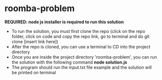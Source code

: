 # roomba-problem

**REQUIRED: node js installer is required to run this solution**

* To run the solution, you must first clone the repo (click on the repo folder, click on code and copy the repo link, go to terminal and do git clone [insert link here])
* After the repo is cloned, you can use a terminal to CD into the project directory
* Once you are inside the project directory 'roomba-problem', you can run the solution with the following command **node solution.js**
* The program should run the input.txt file example and the solution will be printed on terminal
